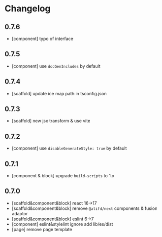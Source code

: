 # Changelog

## 0.7.6

- [component] typo of interface

## 0.7.5

- [component] use `docGenIncludes` by default

## 0.7.4

- [scaffold] update ice map path in tsconfig.json

## 0.7.3

- [scaffold] new jsx transform & use vite

## 0.7.2

- [component] use `disableGenerateStyle: true` by default

## 0.7.1

- [component & block] upgrade `build-scripts` to 1.x


## 0.7.0

- [scaffold&component&block] react 16->17
- [scaffold&component&block] remove `@alifd/next` components & fusion adaptor
- [scaffold&component&block] eslint 6->7
- [component] eslint&stylelint ignore add lib/es/dist
- [page] remove page template
